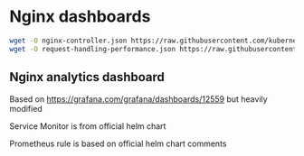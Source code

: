 # Nginx dashboards

```sh
wget -O nginx-controller.json https://raw.githubusercontent.com/kubernetes/ingress-nginx/main/deploy/grafana/dashboards/nginx.json
wget -O request-handling-performance.json https://raw.githubusercontent.com/kubernetes/ingress-nginx/main/deploy/grafana/dashboards/request-handling-performance.json
```

## Nginx analytics dashboard

Based on https://grafana.com/grafana/dashboards/12559 but heavily modified



Service Monitor is from official helm chart

Prometheus rule is based on official helm chart comments
